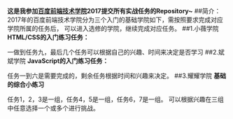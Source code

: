 **这是我参加[百度前端技术学院](http://ife.baidu.com/)2017提交所有实战任务的Repository~**
##简介：
2017年的百度前端技术学院分为三个入门的基础学院如下，需按照要求完成对应学院所属的任务后，
可以进入选修的学院，继续完成对应任务。
##1.小薇学院
**HTML/CSS的入门练习任务：**  

一做到任务九，最后几个任务可以根据自己的兴趣、时间来决定是否学习
##2.斌斌学院
**JavaScript的入门练习任务：**  

任务一到六是需要完成的，剩余任务根据时间和兴趣来决定。
##3.耀耀学院
**基础的综合小练习**  

任务1，2，3是一组，任务4，5是一组，任务6，7是一组。
可以根据兴趣在三组中任意选择一个或多个进行挑战。
